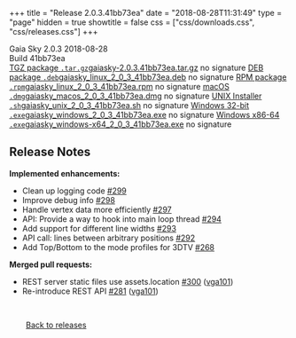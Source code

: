+++
title = "Release 2.0.3.41bb73ea"
date = "2018-08-28T11:31:49"
type = "page"
hidden = true
showtitle = false
css = ["css/downloads.css", "css/releases.css"]
+++

<div class="download-container">
<div id="download-title">
<i class="fa-solid fa-tag"></i>
Gaia Sky <span class="downloads-version">2.0.3</span> 
<time class="downloads-releasedate" datetime="2018-08-28T11:31:49" title="Published: 2018-08-28T11:31:49"><i class="fa-solid fa-calendar"></i> 2018-08-28</time>
<div class="downloads-build">Build 41bb73ea</div></div>
<div class="download-section">
<a href="https://gaia.ari.uni-heidelberg.de/gaiasky/releases/2.0.3.41bb73ea/gaiasky-2.0.3.41bb73ea.tar.gz" class="download-button"><i class="fa-solid fa-file-zipper"></i> TGZ package <code>.tar.gz</code><span class="download-sub">gaiasky-2.0.3.41bb73ea.tar.gz</span></a>
<span class="signature">no signature</span>
<a href="https://gaia.ari.uni-heidelberg.de/gaiasky/releases/2.0.3.41bb73ea/gaiasky_linux_2_0_3_41bb73ea.deb" class="download-button"><i class="fa-brands fa-debian"></i> DEB package <code>.deb</code><span class="download-sub">gaiasky_linux_2_0_3_41bb73ea.deb</span></a>
<span class="signature">no signature</span>
<a href="https://gaia.ari.uni-heidelberg.de/gaiasky/releases/2.0.3.41bb73ea/gaiasky_linux_2_0_3_41bb73ea.rpm" class="download-button"><i class="fa-brands fa-fedora"></i> RPM package <code>.rpm</code><span class="download-sub">gaiasky_linux_2_0_3_41bb73ea.rpm</span></a>
<span class="signature">no signature</span>
<a href="https://gaia.ari.uni-heidelberg.de/gaiasky/releases/2.0.3.41bb73ea/gaiasky_macos_2_0_3_41bb73ea.dmg" class="download-button"><i class="fa-brands fa-apple"></i> macOS <code>.dmg</code><span class="download-sub">gaiasky_macos_2_0_3_41bb73ea.dmg</span></a>
<span class="signature">no signature</span>
<a href="https://gaia.ari.uni-heidelberg.de/gaiasky/releases/2.0.3.41bb73ea/gaiasky_unix_2_0_3_41bb73ea.sh" class="download-button"><i class="fa fa-terminal"></i> UNIX Installer <code>.sh</code><span class="download-sub">gaiasky_unix_2_0_3_41bb73ea.sh</span></a>
<span class="signature">no signature</span>
<a href="https://gaia.ari.uni-heidelberg.de/gaiasky/releases/2.0.3.41bb73ea/gaiasky_windows_2_0_3_41bb73ea.exe" class="download-button"><i class="fa-brands fa-windows"></i> Windows 32-bit <code>.exe</code><span class="download-sub">gaiasky_windows_2_0_3_41bb73ea.exe</span></a>
<span class="signature">no signature</span>
<a href="https://gaia.ari.uni-heidelberg.de/gaiasky/releases/2.0.3.41bb73ea/gaiasky_windows-x64_2_0_3_41bb73ea.exe" class="download-button"><i class="fa-brands fa-windows"></i> Windows x86-64 <code>.exe</code><span class="download-sub">gaiasky_windows-x64_2_0_3_41bb73ea.exe</span></a>
<span class="signature">no signature</span>
</div>
</div>

<section class="release-notes">

# Release Notes

**Implemented enhancements:**

* Clean up logging code [#299](https://github.com/langurmonkey/gaiasky/issues/299)
* Improve debug info [#298](https://github.com/langurmonkey/gaiasky/issues/298)
* Handle vertex data more efficiently [#297](https://github.com/langurmonkey/gaiasky/issues/297)
* API: Provide a way to hook into main loop thread [#294](https://github.com/langurmonkey/gaiasky/issues/294)
* Add support for different line widths [#293](https://github.com/langurmonkey/gaiasky/issues/293)
* API call: lines between arbitrary positions [#292](https://github.com/langurmonkey/gaiasky/issues/292)
* Add Top/Bottom to the mode profiles for 3DTV [#268](https://github.com/langurmonkey/gaiasky/issues/268)

**Merged pull requests:**

* REST server static files use assets.location [#300](https://github.com/langurmonkey/gaiasky/pull/300) ([vga101](https://github.com/vga101))
* Re-introduce REST API [#281](https://github.com/langurmonkey/gaiasky/pull/281) ([vga101](https://github.com/vga101))
</section>


<p class="center-text" style="padding: 30px;">
<i class="fa-solid fa-circle-arrow-left"></i> <a href="/downloads/releases">Back to releases</a>
</p>
